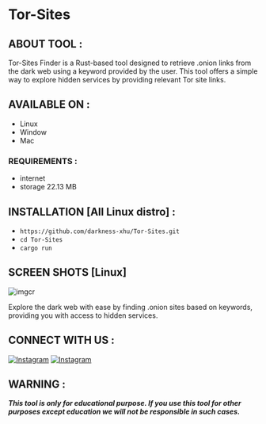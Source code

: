 # Tor-Sites

## ABOUT TOOL :

Tor-Sites Finder is a Rust-based tool designed to retrieve .onion links from the dark web using a keyword provided by the user. This tool offers a simple way to explore hidden services by providing relevant Tor site links.

## AVAILABLE ON :

* Linux
* Window
* Mac

### REQUIREMENTS :
* internet
* storage 22.13 MB

## INSTALLATION [All Linux distro] :

* `https://github.com/darkness-xhu/Tor-Sites.git`
* `cd Tor-Sites`
* `cargo run`

## SCREEN SHOTS [Linux]
![imgcr](https://github.com/user-attachments/assets/b4ab011c-c9a4-4165-89be-6ec5e0fe568b)

Explore the dark web with ease by finding .onion sites based on keywords, providing you with access to hidden services.

## CONNECT WITH US :
[![Instagram](https://img.shields.io/badge/INSTAGRAM-FOLLOW-red?style=for-the-badge&logo=instagram)](https://rb.gy/pio0nl)
[![Instagram](https://img.shields.io/badge/WHATSAPP-JOINGROUP-red?style=for-the-badge&logo=whatsapp)](https://chat.whatsapp.com/IwzEWrop0xUIgWR0Hbc0Zk)

## WARNING : 
***This tool is only for educational purpose. If you use this tool for other purposes except education we will not be responsible in such cases.***
